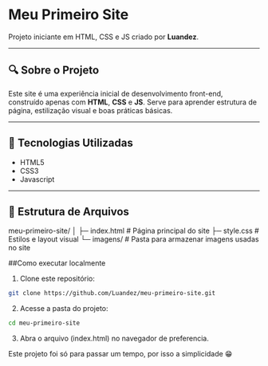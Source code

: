 # Meu Primeiro Site

Projeto iniciante em HTML, CSS e JS criado por **Luandez**.

---

## 🔍 Sobre o Projeto

Este site é uma experiência inicial de desenvolvimento front-end, construído apenas com **HTML**, **CSS** e **JS**. Serve para aprender estrutura de página, estilização visual e boas práticas básicas.

---

## 🧰 Tecnologias Utilizadas

- HTML5  
- CSS3
- Javascript

---

## 📂 Estrutura de Arquivos
meu-primeiro-site/
│
├─ index.html # Página principal do site
├─ style.css # Estilos e layout visual
└─ imagens/ # Pasta para armazenar imagens usadas no site

##Como executar localmente

1. Clone este repositório:
```bash
git clone https://github.com/Luandez/meu-primeiro-site.git
```

2. Acesse a pasta do projeto:
```bash
cd meu-primeiro-site
```

3. Abra o arquivo (index.html) no navegador de preferencia.

Este projeto foi só para passar um tempo, por isso a simplicidade 😁
